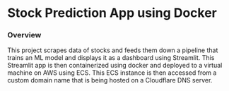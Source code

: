 # Stock Prediction App using Docker

### Overview  
This project scrapes data of stocks and feeds them down a pipeline that trains an ML model and displays it as a dashboard using Streamlit. This Streamlit app is then containerized using docker and deployed to a virtual machine on AWS using ECS. This ECS instance is then accessed from a custom domain name that is being hosted on a Cloudflare DNS server. 
